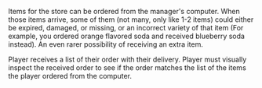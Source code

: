 Items for the store can be ordered from the manager's computer.
When those items arrive, some of them (not many, only like 1-2 items) could either be expired, damaged, or missing, or an incorrect variety of that item (For example, you ordered orange flavored soda and received blueberry soda instead).
An even rarer possibility of receiving an extra item.

Player receives a list of their order with their delivery.
Player must visually inspect the received order to see if the order matches the list of the items the player ordered from the computer.